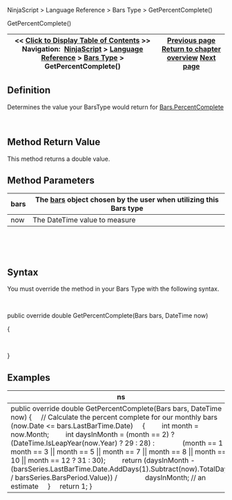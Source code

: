 ﻿


NinjaScript \> Language Reference \> Bars Type \> GetPercentComplete()






















GetPercentComplete()







| \<\< [Click to Display Table of Contents](getpercentcomplete.md) \>\> **Navigation:**     [NinjaScript](ninjascript.md) \> [Language Reference](language_reference_wip.md) \> [Bars Type](bars_type.md) \> GetPercentComplete() | [Previous page](getinitiallookbackdays.md) [Return to chapter overview](bars_type.md) [Next page](icon_barstype.md) |
| --- | --- |











## Definition


Determines the value your BarsType would return for [Bars.PercentComplete](percentcomplete.md)


 


## Method Return Value


This method returns a double value.


## 


## Method Parameters




| bars | The [bars](bars.md) object chosen by the user when utilizing this Bars type |
| --- | --- |
| now | The DateTime value to measure |



 


 


## Syntax
You must override the method in your Bars Type with the following syntax.


 


public override double GetPercentComplete(Bars bars, DateTime now)  

{  

   

}


## 


## Examples




| ns |
| --- |
| public override double GetPercentComplete(Bars bars, DateTime now) {      // Calculate the percent complete for our monthly bars      if (now.Date \<\= bars.LastBarTime.Date)      {          int month \= now.Month;          int daysInMonth \= (month \=\= 2\) ? (DateTime.IsLeapYear(now.Year) ? 29 : 28\) :                 (month \=\= 1 \|\| month \=\= 3 \|\| month \=\= 5 \|\| month \=\= 7 \|\| month \=\= 8 \|\| month \=\= 10 \|\| month \=\= 12 ? 31 : 30\);          return (daysInMonth \- (barsSeries.LastBarTime.Date.AddDays(1\).Subtract(now).TotalDays / barsSeries.BarsPeriod.Value)) /                daysInMonth; // an estimate      }      return 1; } |









